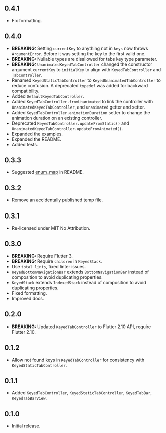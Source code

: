 ## 0.4.1

* Fix formatting.

## 0.4.0

* **BREAKING:** Setting `currentKey` to anything not in `keys` now throws `ArgumentError`.
  Before it was setting the key to the first valid one.
* **BREAKING:** Nullable types are disallowed for tabs key type parameter.
* **BREAKING:** `UnanimatedKeyedTabController` changed the constructor argument `currentKey`
  to `initialKey` to align with `KeyedTabController` and `TabController`.
* Renamed `KeyedStaticTabController` to `KeyedUnanimatedTabController` to reduce confusion.
  A deprecated `typedef` was added for backward compatibility.
* Added `DefaultKeyedTabController`.
* Added `KeyedTabController.fromUnanimated` to link the controller with
  `UnanimatedKeyedTabController`, and `unanimated` getter and setter.
* Added `KeyedTabController.animationDuration` setter to change the animation
  duration on an existing controller.
* Deprecated `KeyedTabController.updateFromStatic()` and
  `UnanimatedKeyedTabController.updateFromAnimated()`.
* Expanded the examples.
* Expanded the README.
* Added tests.

## 0.3.3

* Suggested [enum_map](https://pub.dev/packages/enum_map) in README.

## 0.3.2

* Remove an accidentally published temp file.

## 0.3.1

* Re-licensed under MIT No Attribution.

## 0.3.0

* **BREAKING:** Require Flutter 3.
* **BREAKING:** Require `children` in `KeyedStack`.
* Use `total_lints`, fixed linter issues.
* `KeyedBottomNavigationBar` extends `BottomNavigationBar` instead of composition to avoid duplicating properties.
* `KeyedStack` extends `IndexedStack` instead of composition to avoid duplicating properties.
* Fixed formatting.
* Improved docs.

## 0.2.0

* **BREAKING:** Updated `KeyedTabController` to Flutter 2.10 API, require Flutter 2.10.

## 0.1.2

* Allow not found keys in `KeyedTabController` for consistency with `KeyedStaticTabController`.

## 0.1.1

* Added `KeyedTabController`, `KeyedStaticTabController`, `KeyedTabBar`, `KeyedTabBarView`.

## 0.1.0

* Initial release.
